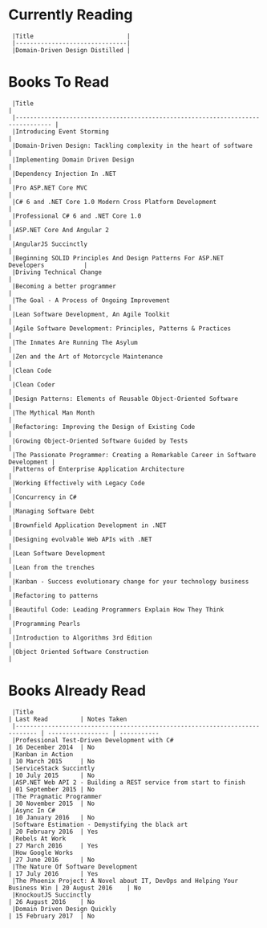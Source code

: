 Currently Reading
=================

     |Title                          | 
     |-------------------------------|  
     |Domain-Driven Design Distilled | 

Books To Read
=============

     |Title                                                                           | 
     |-------------------------------------------------------------------------------- |  
     |Introducing Event Storming                                                      | 
     |Domain-Driven Design: Tackling complexity in the heart of software              | 
     |Implementing Domain Driven Design                                               | 
     |Dependency Injection In .NET                                                    | 
     |Pro ASP.NET Core MVC                                                            | 
     |C# 6 and .NET Core 1.0 Modern Cross Platform Development                        | 
     |Professional C# 6 and .NET Core 1.0                                             | 
     |ASP.NET Core And Angular 2                                                      | 
     |AngularJS Succinctly                                                            | 
     |Beginning SOLID Principles And Design Patterns For ASP.NET Developers           | 
     |Driving Technical Change                                                        | 
     |Becoming a better programmer                                                    | 
     |The Goal - A Process of Ongoing Improvement                                     | 
     |Lean Software Development, An Agile Toolkit                                     | 
     |Agile Software Development: Principles, Patterns & Practices                    | 
     |The Inmates Are Running The Asylum                                              | 
     |Zen and the Art of Motorcycle Maintenance                                       | 
     |Clean Code                                                                      | 
     |Clean Coder                                                                     | 
     |Design Patterns: Elements of Reusable Object-Oriented Software                  | 
     |The Mythical Man Month                                                          | 
     |Refactoring: Improving the Design of Existing Code                              | 
     |Growing Object-Oriented Software Guided by Tests                                | 
     |The Passionate Programmer: Creating a Remarkable Career in Software Development | 
     |Patterns of Enterprise Application Architecture                                 | 
     |Working Effectively with Legacy Code                                            | 
     |Concurrency in C#                                                               | 
     |Managing Software Debt                                                          | 
     |Brownfield Application Development in .NET                                      | 
     |Designing evolvable Web APIs with .NET                                          | 
     |Lean Software Development                                                       | 
     |Lean from the trenches                                                          | 
     |Kanban - Success evolutionary change for your technology business               | 
     |Refactoring to patterns                                                         | 
     |Beautiful Code: Leading Programmers Explain How They Think                      | 
     |Programming Pearls                                                              | 
     |Introduction to Algorithms 3rd Edition                                          | 
     |Object Oriented Software Construction                                           | 

Books Already Read
==================

     |Title                                                                       | Last Read         | Notes Taken
     |---------------------------------------------------------------------------- | ----------------- | ----------- 
     |Professional Test-Driven Development with C#                                | 16 December 2014  | No         
     |Kanban in Action                                                            | 10 March 2015     | No         
     |ServiceStack Succintly                                                      | 10 July 2015      | No         
     |ASP.NET Web API 2 - Building a REST service from start to finish            | 01 September 2015 | No         
     |The Pragmatic Programmer                                                    | 30 November 2015  | No         
     |Async In C#                                                                 | 10 January 2016   | No         
     |Software Estimation - Demystifying the black art                            | 20 February 2016  | Yes        
     |Rebels At Work                                                              | 27 March 2016     | Yes        
     |How Google Works                                                            | 27 June 2016      | No         
     |The Nature Of Software Development                                          | 17 July 2016      | Yes        
     |The Phoenix Project: A Novel about IT, DevOps and Helping Your Business Win | 20 August 2016    | No         
     |KnockoutJS Succinctly                                                       | 26 August 2016    | No         
     |Domain Driven Design Quickly                                                | 15 February 2017  | No         
